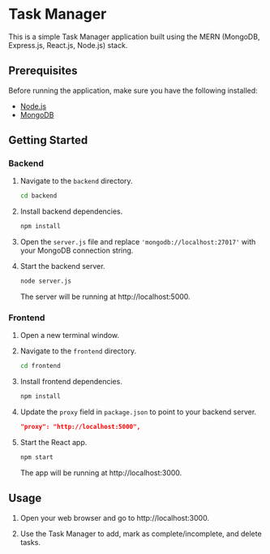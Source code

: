 # Task Manager

This is a simple Task Manager application built using the MERN (MongoDB, Express.js, React.js, Node.js) stack.

## Prerequisites

Before running the application, make sure you have the following installed:

- [Node.js](https://nodejs.org/)
- [MongoDB](https://www.mongodb.com/try/download/community)

## Getting Started

### Backend

1. Navigate to the `backend` directory.

    ```bash
    cd backend
    ```

2. Install backend dependencies.

    ```bash
    npm install
    ```

3. Open the `server.js` file and replace `'mongodb://localhost:27017'` with your MongoDB connection string.

4. Start the backend server.

    ```bash
    node server.js
    ```

   The server will be running at http://localhost:5000.

### Frontend

1. Open a new terminal window.

2. Navigate to the `frontend` directory.

    ```bash
    cd frontend
    ```

3. Install frontend dependencies.

    ```bash
    npm install
    ```

4. Update the `proxy` field in `package.json` to point to your backend server.

    ```json
    "proxy": "http://localhost:5000",
    ```

5. Start the React app.

    ```bash
    npm start
    ```

   The app will be running at http://localhost:3000.

## Usage

1. Open your web browser and go to http://localhost:3000.

2. Use the Task Manager to add, mark as complete/incomplete, and delete tasks.
